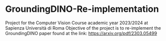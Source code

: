 # GroundingDINO-Re-implementation
Project for the Computer Vision Course academic year 2023/2024 at Sapienza Università di Roma
Objective of the project is to re-implement the GroundingDINO paper found at the link: https://arxiv.org/pdf/2303.05499
